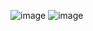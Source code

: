 ![image](https://github.com/Kulikov205/DemoEkzamen/assets/97594290/9eb5ea49-518f-4955-b2f7-e3df0b15cf74)
![image](https://github.com/Kulikov205/DemoEkzamen/assets/97594290/4ec9908a-c3e9-4425-a079-e8565012eb58)

